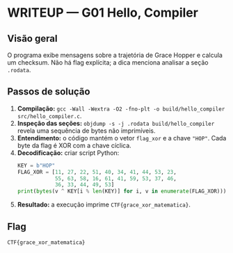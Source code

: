 # WRITEUP — G01 Hello, Compiler

## Visão geral
O programa exibe mensagens sobre a trajetória de Grace Hopper e calcula um checksum. Não há flag explícita; a dica menciona analisar a seção `.rodata`.

## Passos de solução
1. **Compilação:** `gcc -Wall -Wextra -O2 -fno-plt -o build/hello_compiler src/hello_compiler.c`.
2. **Inspeção das seções:** `objdump -s -j .rodata build/hello_compiler` revela uma sequência de bytes não imprimíveis.
3. **Entendimento:** o código mantém o vetor `flag_xor` e a chave `"HOP"`. Cada byte da flag é XOR com a chave cíclica.
4. **Decodificação:** criar script Python:
   ```python
   KEY = b"HOP"
   FLAG_XOR = [11, 27, 22, 51, 40, 34, 41, 44, 53, 23,
               55, 63, 58, 16, 61, 41, 59, 53, 37, 46,
               36, 33, 44, 49, 53]
   print(bytes(v ^ KEY[i % len(KEY)] for i, v in enumerate(FLAG_XOR)))
   ```
5. **Resultado:** a execução imprime `CTF{grace_xor_matematica}`.

## Flag
`CTF{grace_xor_matematica}`
